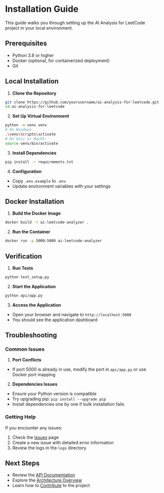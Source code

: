 # Installation Guide

This guide walks you through setting up the AI Analysis for LeetCode project in your local environment.

## Prerequisites

- Python 3.8 or higher
- Docker (optional, for containerized deployment)
- Git

## Local Installation

1. **Clone the Repository**
```bash
git clone https://github.com/yourusername/ai-analysis-for-leetcode.git
cd ai-analysis-for-leetcode
```

2. **Set Up Virtual Environment**
```bash
python -m venv venv
# On Windows
.\venv\Scripts\activate
# On Unix or MacOS
source venv/bin/activate
```

3. **Install Dependencies**
```bash
pip install -r requirements.txt
```

4. **Configuration**
- Copy `.env.example` to `.env`
- Update environment variables with your settings

## Docker Installation

1. **Build the Docker Image**
```bash
docker build -t ai-leetcode-analyzer .
```

2. **Run the Container**
```bash
docker run -p 5000:5000 ai-leetcode-analyzer
```

## Verification

1. **Run Tests**
```bash
python test_setup.py
```

2. **Start the Application**
```bash
python api/app.py
```

3. **Access the Application**
- Open your browser and navigate to `http://localhost:5000`
- You should see the application dashboard

## Troubleshooting

### Common Issues

1. **Port Conflicts**
- If port 5000 is already in use, modify the port in `api/app.py` or use Docker port mapping

2. **Dependencies Issues**
- Ensure your Python version is compatible
- Try upgrading pip: `pip install --upgrade pip`
- Install dependencies one by one if bulk installation fails

### Getting Help

If you encounter any issues:
1. Check the [Issues](https://github.com/yourusername/ai-analysis-for-leetcode/issues) page
2. Create a new issue with detailed error information
3. Review the logs in the `logs` directory

## Next Steps

- Review the [API Documentation](API-Documentation)
- Explore the [Architecture Overview](Architecture)
- Learn how to [Contribute](Contributing) to the project